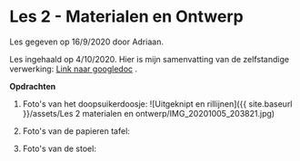 # Les 2 - Materialen en Ontwerp

Les gegeven op 16/9/2020 door Adriaan.

Les ingehaald op 4/10/2020. Hier is mijn samenvatting van de zelfstandige verwerking: [Link naar googledoc](https://docs.google.com/document/d/1fGNFKHWoolDS7JN9mawGO9yZTmKjgTGbdHXSkLXqLko/edit) . 


**Opdrachten**


1. Foto's van het doopsuikerdoosje:
![Uitgeknipt en rillijnen]({{ site.baseurl }}/assets/Les 2 materialen en ontwerp/IMG_20201005_203821.jpg)

2. Foto's van de papieren tafel:

3. Foto's van de stoel:

